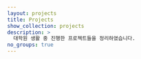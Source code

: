 ```yaml
---
layout: projects
title: Projects
show_collection: projects
description: >
  대학원 생활 중 진행한 프로젝트들을 정리하였습니다.
no_groups: true
---
```

